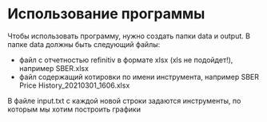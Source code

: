 # Использование программы

Чтобы использовать программу, нужно создать папки data и output.
В папке data должны быть следующий файлы:
- файл с отчетностью refinitiv в формате xlsx (xls не подойдет!), например SBER.xlsx
- файл cодержащий котировки по имени инструмента, например SBER Price History_20210301_1606.xlsx

В файле input.txt с каждой новой строки задаются инструменты, по которым мы хотим построить графики